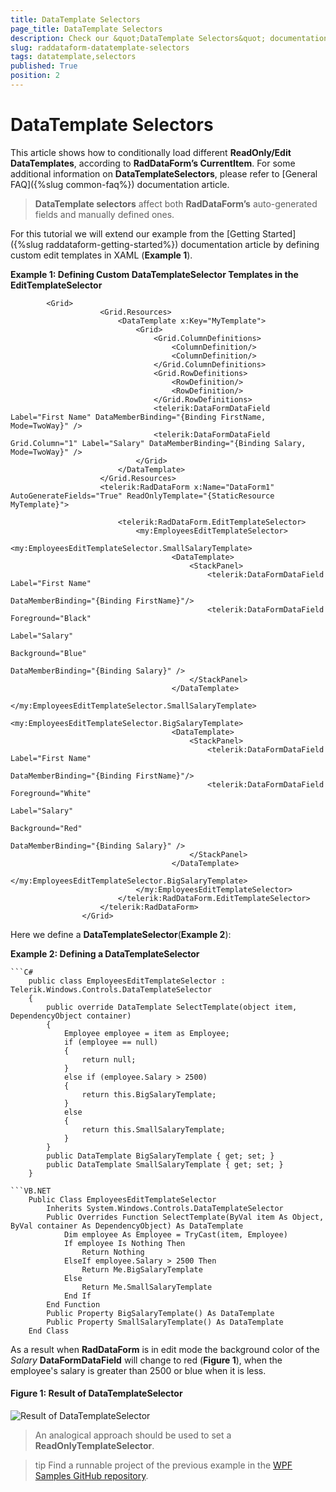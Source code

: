 ```yaml
---
title: DataTemplate Selectors
page_title: DataTemplate Selectors
description: Check our &quot;DataTemplate Selectors&quot; documentation article for the RadDataForm {{ site.framework_name }} control.
slug: raddataform-datatemplate-selectors
tags: datatemplate,selectors
published: True
position: 2
---
```


# DataTemplate Selectors

This article shows how to conditionally load different __ReadOnly/Edit DataTemplates__, according to __RadDataForm’s CurrentItem__. For some additional information on __DataTemplateSelectors__, please refer to [General FAQ]({%slug common-faq%}) documentation article.

>__DataTemplate selectors__ affect both __RadDataForm’s__ auto-generated fields and manually defined ones.

For this tutorial we will extend our example from the [Getting Started]({%slug raddataform-getting-started%}) documentation article by defining custom edit templates in XAML (__Example 1__).

__Example 1: Defining Custom DataTemplateSelector Templates in the EditTemplateSelector__

```XAML
		<Grid>
					<Grid.Resources>
						<DataTemplate x:Key="MyTemplate">
							<Grid>
								<Grid.ColumnDefinitions>
									<ColumnDefinition/>
									<ColumnDefinition/>
								</Grid.ColumnDefinitions>
								<Grid.RowDefinitions>
									<RowDefinition/>
									<RowDefinition/>
								</Grid.RowDefinitions>
								<telerik:DataFormDataField Label="First Name" DataMemberBinding="{Binding FirstName, Mode=TwoWay}" />
								<telerik:DataFormDataField Grid.Column="1" Label="Salary" DataMemberBinding="{Binding Salary, Mode=TwoWay}" />
							</Grid>
						</DataTemplate>
					</Grid.Resources>
					<telerik:RadDataForm x:Name="DataForm1" AutoGenerateFields="True" ReadOnlyTemplate="{StaticResource MyTemplate}">
		
						<telerik:RadDataForm.EditTemplateSelector>
							<my:EmployeesEditTemplateSelector>
								<my:EmployeesEditTemplateSelector.SmallSalaryTemplate>
									<DataTemplate>
										<StackPanel>
											<telerik:DataFormDataField Label="First Name"  
																   DataMemberBinding="{Binding FirstName}"/>
											<telerik:DataFormDataField Foreground="Black" 
																   Label="Salary" 
																   Background="Blue" 
																   DataMemberBinding="{Binding Salary}" />
										</StackPanel>
									</DataTemplate>
								</my:EmployeesEditTemplateSelector.SmallSalaryTemplate>
								<my:EmployeesEditTemplateSelector.BigSalaryTemplate>
									<DataTemplate>
										<StackPanel>
											<telerik:DataFormDataField Label="First Name" 
																   DataMemberBinding="{Binding FirstName}"/>
											<telerik:DataFormDataField Foreground="White" 
																   Label="Salary" 
																   Background="Red" 
																   DataMemberBinding="{Binding Salary}" />
										</StackPanel>
									</DataTemplate>
								</my:EmployeesEditTemplateSelector.BigSalaryTemplate>
							</my:EmployeesEditTemplateSelector>
						</telerik:RadDataForm.EditTemplateSelector>
					</telerik:RadDataForm>
				</Grid>
```

Here we define a __DataTemplateSelector__(__Example 2__):

__Example 2: Defining a DataTemplateSelector__

	```C#
		public class EmployeesEditTemplateSelector : Telerik.Windows.Controls.DataTemplateSelector
		{
			public override DataTemplate SelectTemplate(object item, DependencyObject container)
			{
				Employee employee = item as Employee;
				if (employee == null)
				{
					return null;
				}
				else if (employee.Salary > 2500)
				{
					return this.BigSalaryTemplate;
				}
				else
				{
					return this.SmallSalaryTemplate;
				}
			}
			public DataTemplate BigSalaryTemplate { get; set; }
			public DataTemplate SmallSalaryTemplate { get; set; }
		}
```
```VB.NET
	Public Class EmployeesEditTemplateSelector
	    Inherits System.Windows.Controls.DataTemplateSelector
	    Public Overrides Function SelectTemplate(ByVal item As Object, ByVal container As DependencyObject) As DataTemplate
	        Dim employee As Employee = TryCast(item, Employee)
	        If employee Is Nothing Then
	            Return Nothing
	        ElseIf employee.Salary > 2500 Then
	            Return Me.BigSalaryTemplate
	        Else
	            Return Me.SmallSalaryTemplate
	        End If
	    End Function
	    Public Property BigSalaryTemplate() As DataTemplate
	    Public Property SmallSalaryTemplate() As DataTemplate
	End Class
```

As a result when __RadDataForm__ is in edit mode the background color of the *Salary* __DataFormDataField__ will change to red (__Figure 1__), when the employee's salary is greater than 2500 or blue when it is less.

#### __Figure 1: Result of DataTemplateSelector__

![Result of DataTemplateSelector](images/raddataform-templateselector.png)

>An analogical approach should be used to set a __ReadOnlyTemplateSelector__.

>tip Find a runnable project of the previous example in the [WPF Samples GitHub repository](https://github.com/telerik/xaml-sdk/tree/master/DataForm/DataTemplateSelector).
		  
